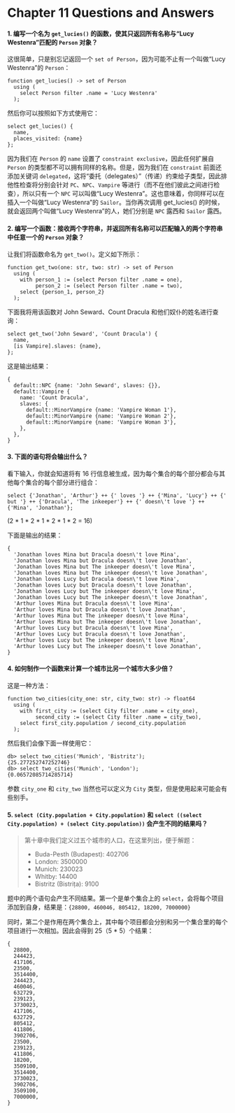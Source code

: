 # Chapter 11 Questions and Answers

#### 1. 编写一个名为 `get_lucies()` 的函数，使其只返回所有名称与“Lucy Westenra”匹配的 `Person` 对象？

这很简单，只是别忘记返回一个 `set of Person`，因为可能不止有一个叫做“Lucy Westenra”的 `Person`：

```sdl
function get_lucies() -> set of Person
  using (
    select Person filter .name = 'Lucy Westenra'
  );
```

然后你可以按照如下方式使用它：

```edgeql
select get_lucies() {
  name,
  places_visited: {name}
};
```

因为我们在 `Person` 的 `name` 设置了 `constraint exclusive`，因此任何扩展自 `Person` 的类型都不可以拥有同样的名称。但是，因为我们在 `constraint` 前面还添加关键词 `delegated`，这将“委托（delegates）”（传递）约束给子类型，因此排他性检查将分别会针对 `PC`、`NPC`、`Vampire` 等进行（而不在他们彼此之间进行检查），所以只有一个 `NPC` 可以叫做“Lucy Westenra”。这也意味着，你同样可以在插入一个叫做“Lucy Westenra”的 `Sailor`。当你再次调用 get_lucies() 的时候，就会返回两个叫做“Lucy Westenra”的人，她们分别是 `NPC` 露西和 `Sailor` 露西。

#### 2. 编写一个函数：接收两个字符串，并返回所有名称可以匹配输入的两个字符串中任意一个的 `Person` 对象？

让我们将函数命名为 `get_two()`。定义如下所示：

```sdl
function get_two(one: str, two: str) -> set of Person
  using (
    with person_1 := (select Person filter .name = one),
         person_2 := (select Person filter .name = two),
    select {person_1, person_2}
  );
```

下面我将用该函数对 John Seward、Count Dracula 和他们奴仆的姓名进行查询：

```edgeql
select get_two('John Seward', 'Count Dracula') {
  name,
  [is Vampire].slaves: {name},
};
```

这是输出结果：

```
{
  default::NPC {name: 'John Seward', slaves: {}},
  default::Vampire {
    name: 'Count Dracula',
    slaves: {
      default::MinorVampire {name: 'Vampire Woman 1'},
      default::MinorVampire {name: 'Vampire Woman 2'},
      default::MinorVampire {name: 'Vampire Woman 3'},
    },
  },
}
```

#### 3. 下面的语句将会输出什么？

看下输入，你就会知道将有 16 行信息被生成，因为每个集合的每个部分都会与其他每个集合的每个部分进行组合：

```edgeql
select {'Jonathan', 'Arthur'} ++ {' loves '} ++ {'Mina', 'Lucy'} ++ {' but '} ++ {'Dracula', 'The inkeeper'} ++ {' doesn\'t love '} ++ {'Mina', 'Jonathan'};
```

(2 * 1 * 2 * 1 * 2 * 1 * 2 = 16)

下面是输出的结果：

```
{
  'Jonathan loves Mina but Dracula doesn\'t love Mina',
  'Jonathan loves Mina but Dracula doesn\'t love Jonathan',
  'Jonathan loves Mina but The inkeeper doesn\'t love Mina',
  'Jonathan loves Mina but The inkeeper doesn\'t love Jonathan',
  'Jonathan loves Lucy but Dracula doesn\'t love Mina',
  'Jonathan loves Lucy but Dracula doesn\'t love Jonathan',
  'Jonathan loves Lucy but The inkeeper doesn\'t love Mina',
  'Jonathan loves Lucy but The inkeeper doesn\'t love Jonathan',
  'Arthur loves Mina but Dracula doesn\'t love Mina',
  'Arthur loves Mina but Dracula doesn\'t love Jonathan',
  'Arthur loves Mina but The inkeeper doesn\'t love Mina',
  'Arthur loves Mina but The inkeeper doesn\'t love Jonathan',
  'Arthur loves Lucy but Dracula doesn\'t love Mina',
  'Arthur loves Lucy but Dracula doesn\'t love Jonathan',
  'Arthur loves Lucy but The inkeeper doesn\'t love Mina',
  'Arthur loves Lucy but The inkeeper doesn\'t love Jonathan',
}
```

#### 4. 如何制作一个函数来计算一个城市比另一个城市大多少倍？

这是一种方法：

```sdl
function two_cities(city_one: str, city_two: str) -> float64
  using (
    with first_city := (select City filter .name = city_one),
         second_city := (select City filter .name = city_two),
    select first_city.population / second_city.population
  );
```

然后我们会像下面一样使用它：

```
db> select two_cities('Munich', 'Bistritz');
{25.277252747252746}
db> select two_cities('Munich', 'London');
{0.06572085714285714}
```

参数 `city_one` 和 `city_two` 当然也可以定义为 `City` 类型，但是使用起来可能会有些别手。

#### 5. `select (City.population + City.population)` 和 `select ((select City.population) + (select City.population))` 会产生不同的结果吗？

> 第十章中我们定义过五个城市的人口，在这里列出，便于解题：
> * Buda-Pesth (Budapest): 402706
> * London: 3500000
> * Munich: 230023
> * Whitby: 14400
> * Bistritz (Bistrița): 9100

题中的两个语句会产生不同结果。第一个是单个集合上的 `select`，会将每个项目添加到自身，结果是：`{28800, 460046, 805412, 18200, 7000000}`

同时，第二个是作用在两个集合上，其中每个项目都会分别和另一个集合里的每个项目进行一次相加。因此会得到 25（5 * 5）个结果：

```
{
  28800,
  244423,
  417106,
  23500,
  3514400,
  244423,
  460046,
  632729,
  239123,
  3730023,
  417106,
  632729,
  805412,
  411806,
  3902706,
  23500,
  239123,
  411806,
  18200,
  3509100,
  3514400,
  3730023,
  3902706,
  3509100,
  7000000,
}
```
